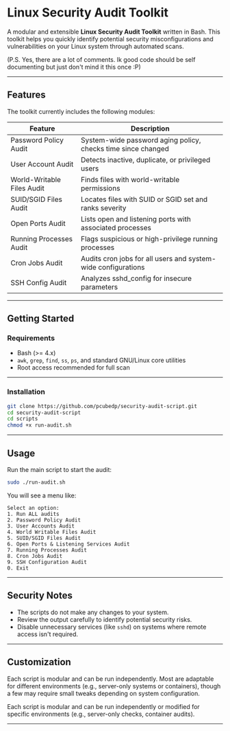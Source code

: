 # Linux Security Audit Toolkit

A modular and extensible **Linux Security Audit Toolkit** written in Bash. This toolkit helps you quickly identify potential security misconfigurations and vulnerabilities on your Linux system through automated scans.

(P.S. Yes, there are a lot of comments. Ik good code should be self documenting but just don't mind it this once :P)

---

## Features

The toolkit currently includes the following modules:

| Feature                        | Description                                                   |
|-------------------------------|---------------------------------------------------------------|
| Password Policy Audit       | System-wide password aging policy, checks time since changed  |
| User Account Audit          | Detects inactive, duplicate, or privileged users              |
| World-Writable Files Audit  | Finds files with world-writable permissions                   |
| SUID/SGID Files Audit       | Locates files with SUID or SGID set and ranks severity        |
| Open Ports Audit            | Lists open and listening ports with associated processes      |
| Running Processes Audit     | Flags suspicious or high-privilege running processes          |
| Cron Jobs Audit             | Audits cron jobs for all users and system-wide configurations |
| SSH Config Audit            | Analyzes sshd_config for insecure parameters                  |

---

## Getting Started

### Requirements

- Bash (>= 4.x)
- `awk`, `grep`, `find`, `ss`, `ps`, and standard GNU/Linux core utilities
- Root access recommended for full scan

---

### Installation

```bash
git clone https://github.com/pcubedp/security-audit-script.git
cd security-audit-script
cd scripts
chmod +x run-audit.sh
````

---

## Usage

Run the main script to start the audit:

```bash
sudo ./run-audit.sh
```

You will see a menu like:

```
Select an option:
1. Run ALL audits
2. Password Policy Audit
3. User Accounts Audit
4. World Writable Files Audit
5. SUID/SGID Files Audit
6. Open Ports & Listening Services Audit
7. Running Processes Audit
8. Cron Jobs Audit
9. SSH Configuration Audit
0. Exit
```

---

## Security Notes

* The scripts do not make any changes to your system.
* Review the output carefully to identify potential security risks.
* Disable unnecessary services (like `sshd`) on systems where remote access isn't required.

---

## Customization

Each script is modular and can be run independently. Most are adaptable for different environments (e.g., server-only systems or containers), though a few may require small tweaks depending on system configuration.





Each script is modular and can be run independently or modified for specific environments (e.g., server-only checks, container audits).

---
